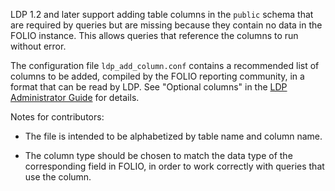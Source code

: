 
LDP 1.2 and later support adding table columns in the `public` schema
that are required by queries but are missing because they contain no
data in the FOLIO instance.  This allows queries that reference the
columns to run without error.

The configuration file `ldp_add_column.conf` contains a recommended
list of columns to be added, compiled by the FOLIO reporting
community, in a format that can be read by LDP.  See "Optional
columns" in the [LDP Administrator
Guide](https://github.com/library-data-platform/ldp/blob/main/doc/Admin_Guide.md)
for details.

Notes for contributors:

* The file is intended to be alphabetized by table name and column
  name.

* The column type should be chosen to match the data type of the
  corresponding field in FOLIO, in order to work correctly with
  queries that use the column.

